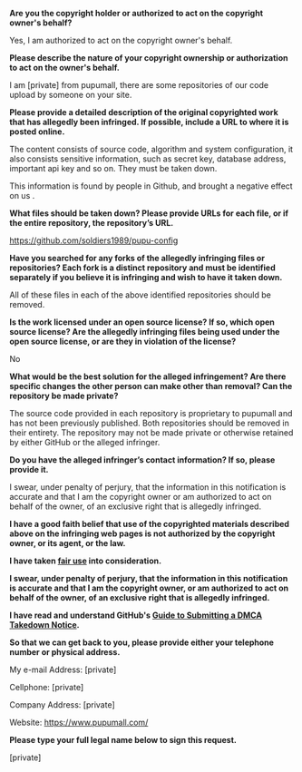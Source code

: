 **Are you the copyright holder or authorized to act on the copyright owner's behalf?**

Yes, I am authorized to act on the copyright owner's behalf.

**Please describe the nature of your copyright ownership or authorization to act on the owner's behalf.**

I am [private] from pupumall, there are some repositories of our code upload by someone on your site.

**Please provide a detailed description of the original copyrighted work that has allegedly been infringed. If possible, include a URL to where it is posted online.**

The content consists of source code, algorithm and system configuration, it also consists sensitive information, such as secret key, database address, important api key and so on. They must be taken down.

This information is found by people in Github, and brought a negative effect on us .

**What files should be taken down? Please provide URLs for each file, or if the entire repository, the repository’s URL.**

https://github.com/soldiers1989/pupu-config

**Have you searched for any forks of the allegedly infringing files or repositories? Each fork is a distinct repository and must be identified separately if you believe it is infringing and wish to have it taken down.**

All of these files in each of the above identified repositories should be removed.

**Is the work licensed under an open source license? If so, which open source license? Are the allegedly infringing files being used under the open source license, or are they in violation of the license?**

No

**What would be the best solution for the alleged infringement? Are there specific changes the other person can make other than removal? Can the repository be made private?**

The source code provided in each repository is proprietary to pupumall and has not been previously published. Both repositories should be removed in their entirety. The repository may not be made private or otherwise retained by either GitHub or the alleged infringer.

**Do you have the alleged infringer’s contact information? If so, please provide it.**

I swear, under penalty of perjury, that the information in this notification is accurate and that I am the copyright owner or am authorized to act on behalf of the owner, of an exclusive right that is allegedly infringed.

**I have a good faith belief that use of the copyrighted materials described above on the infringing web pages is not authorized by the copyright owner, or its agent, or the law.**

**I have taken <a href="https://www.lumendatabase.org/topics/22">fair use</a> into consideration.**

**I swear, under penalty of perjury, that the information in this notification is accurate and that I am the copyright owner, or am authorized to act on behalf of the owner, of an exclusive right that is allegedly infringed.**

**I have read and understand GitHub's <a href="https://help.github.com/articles/guide-to-submitting-a-dmca-takedown-notice/">Guide to Submitting a DMCA Takedown Notice</a>.**

**So that we can get back to you, please provide either your telephone number or physical address.**

My e-mail Address: [private]

Cellphone: [private]

Company Address: [private]

Website: https://www.pupumall.com/

**Please type your full legal name below to sign this request.**

[private]
